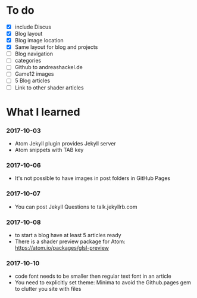 # To do

- [x] include Discus
- [x] Blog layout
- [x] Blog image location
- [x] Same layout for blog and projects
- [ ] Blog navigation
- [ ] categories
- [ ] Github to andreashackel.de
- [ ] Game12 images
- [ ] 5 Blog articles
- [ ] Link to other shader articles

# What I learned

### 2017-10-03

- Atom Jekyll plugin provides Jekyll server
- Atom snippets with TAB key

### 2017-10-06

- It's not possible to have images in post folders in GitHub Pages

### 2017-10-07

- You can post Jekyll Questions to talk.jekyllrb.com

### 2017-10-08

- to start a blog have at least 5 articles ready
- There is a shader preview package for Atom: https://atom.io/packages/glsl-preview

### 2017-10-10

- code font needs to be smaller then regular text font in an article
- You need to explicitly set theme: Minima to avoid the Github.pages gem to clutter you site with files
